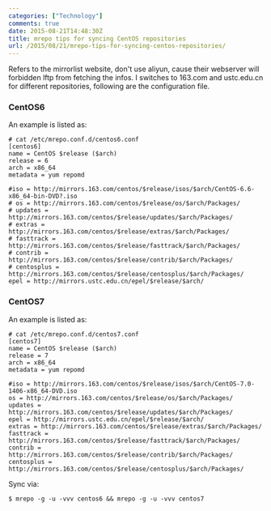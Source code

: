 ```yaml
---
categories: ["Technology"]
comments: true
date: 2015-08-21T14:48:30Z
title: mrepo tips for syncing CentOS repositories
url: /2015/08/21/mrepo-tips-for-syncing-centos-repositories/
---
```


Refers to the mirrorlist website, don't use aliyun, cause their webserver will
forbidden lftp from fetching the infos. I switches to 163.com and ustc.edu.cn for
different repositories, following are the configuration file.

### CentOS6
An example is listed as:    

```
# cat /etc/mrepo.conf.d/centos6.conf 
[centos6]
name = CentOS $release ($arch)
release = 6
arch = x86_64
metadata = yum repomd

#iso = http://mirrors.163.com/centos/$release/isos/$arch/CentOS-6.6-x86_64-bin-DVD?.iso
# os = http://mirrors.163.com/centos/$release/os/$arch/Packages/ 
# updates = http://mirrors.163.com/centos/$release/updates/$arch/Packages/
# extras = http://mirrors.163.com/centos/$release/extras/$arch/Packages/
# fasttrack = http://mirrors.163.com/centos/$release/fasttrack/$arch/Packages/
# contrib = http://mirrors.163.com/centos/$release/contrib/$arch/Packages/
# centosplus = http://mirrors.163.com/centos/$release/centosplus/$arch/Packages/
epel = http://mirrors.ustc.edu.cn/epel/$release/$arch/

```

### CentOS7
An example is listed as:    

```
# cat /etc/mrepo.conf.d/centos7.conf 
[centos7]
name = CentOS $release ($arch)
release = 7
arch = x86_64
metadata = yum repomd

#iso = http://mirrors.163.com/centos/$release/isos/$arch/CentOS-7.0-1406-x86_64-DVD.iso
os = http://mirrors.163.com/centos/$release/os/$arch/Packages/ 
updates = http://mirrors.163.com/centos/$release/updates/$arch/Packages/
epel = http://mirrors.ustc.edu.cn/epel/$release/$arch/
extras = http://mirrors.163.com/centos/$release/extras/$arch/Packages/
fasttrack = http://mirrors.163.com/centos/$release/fasttrack/$arch/Packages/
contrib = http://mirrors.163.com/centos/$release/contrib/$arch/Packages/
centosplus = http://mirrors.163.com/centos/$release/centosplus/$arch/Packages/
```

Sync via:    

```
$ mrepo -g -u -vvv centos6 && mrepo -g -u -vvv centos7
```

